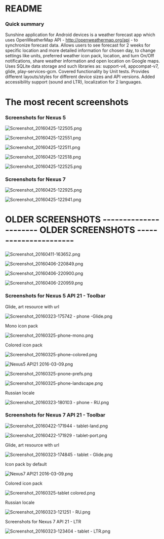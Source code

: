 # README #

### Quick summary ###

Sunshine application for Android devices is a weather forecast app which uses OpenWeatherMap API - http://openweathermap.org/api - to synchronize forecast data. Allows users to see forecast for 2 weeks for specific location and more detailed information for chosen day, to change settings like units, preferred weather icon pack, location, and turn On/Off notifications, share weather information and open location on Google maps. Uses SQLite data storage and such libraries as: support-v4, appcompat-v7, glide, play-services-gcm. Covered functionality by Unit tests. Provides different layouts/styles for different device sizes and API versions. Added accessibility support (sound and LTR), localization for 2 languages. 

# The most recent screenshots #

### Screenshots for Nexus 5 ###

![Screenshot_20160425-122505.png](https://bitbucket.org/repo/RjKoox/images/1868660671-Screenshot_20160425-122505.png)

![Screenshot_20160425-122551.png](https://bitbucket.org/repo/RjKoox/images/2015942233-Screenshot_20160425-122551.png)

![Screenshot_20160425-122511.png](https://bitbucket.org/repo/RjKoox/images/653041038-Screenshot_20160425-122511.png)

![Screenshot_20160425-122518.png](https://bitbucket.org/repo/RjKoox/images/3519044003-Screenshot_20160425-122518.png)

![Screenshot_20160425-122525.png](https://bitbucket.org/repo/RjKoox/images/1895952214-Screenshot_20160425-122525.png)

### Screenshots for Nexus 7 ###

![Screenshot_20160425-122925.png](https://bitbucket.org/repo/RjKoox/images/3437921564-Screenshot_20160425-122925.png)

![Screenshot_20160425-122941.png](https://bitbucket.org/repo/RjKoox/images/363955799-Screenshot_20160425-122941.png)


# OLDER SCREENSHOTS ---------------------- OLDER SCREENSHOTS ---------------------- #



![Screenshot_20160411-163652.png](https://bitbucket.org/repo/RjKoox/images/778669369-Screenshot_20160411-163652.png)

![Screenshot_20160406-220849.png](https://bitbucket.org/repo/RjKoox/images/1379368300-Screenshot_20160406-220849.png)

![Screenshot_20160406-220900.png](https://bitbucket.org/repo/RjKoox/images/1391470600-Screenshot_20160406-220900.png)

![Screenshot_20160406-220959.png](https://bitbucket.org/repo/RjKoox/images/2909601383-Screenshot_20160406-220959.png)

### Screenshots for Nexus 5 API 21 - Toolbar ###

Glide, art resource with url

![Screenshot_20160323-175742 - phone -Glide.png](https://bitbucket.org/repo/RjKoox/images/2785426715-Screenshot_20160323-175742%20-%20phone%20-Glide.png)

Mono icon pack 

![Screenshot_20160325-phone-mono.png](https://bitbucket.org/repo/RjKoox/images/2025156016-Screenshot_20160325-phone-mono.png)

Colored icon pack

![Screenshot_20160325-phone-colored.png](https://bitbucket.org/repo/RjKoox/images/2981332205-Screenshot_20160325-phone-colored.png)

![Nexus5 API21 2016-03-09.png](https://bitbucket.org/repo/RjKoox/images/2350990598-Nexus5%20API21%202016-03-09.png)

![Screenshot_20160325-pnone-prefs.png](https://bitbucket.org/repo/RjKoox/images/667936284-Screenshot_20160325-pnone-prefs.png)

![Screenshot_20160325-phone-landscape.png](https://bitbucket.org/repo/RjKoox/images/504713129-Screenshot_20160325-phone-landscape.png)

Russian locale 

![Screenshot_20160323-180103 - phone - RU.png](https://bitbucket.org/repo/RjKoox/images/2133118501-Screenshot_20160323-180103%20-%20phone%20-%20RU.png)

### Screenshots for Nexus 7 API 21 - Toolbar ###

![Screenshot_20160422-171944 - tablet-land.png](https://bitbucket.org/repo/RjKoox/images/2060552619-Screenshot_20160422-171944%20-%20tablet-land.png)

![Screenshot_20160422-171929 - tablet-port.png](https://bitbucket.org/repo/RjKoox/images/419694945-Screenshot_20160422-171929%20-%20tablet-port.png)

Glide, art resource with url

![Screenshot_20160323-174845 - tablet - Glide.png](https://bitbucket.org/repo/RjKoox/images/465858935-Screenshot_20160323-174845%20-%20tablet%20-%20Glide.png)

Icon pack by default

![Nexus7 API21 2016-03-09.png](https://bitbucket.org/repo/RjKoox/images/285104167-Nexus7%20API21%202016-03-09.png)

Colored icon pack

![Screenshot_20160325-tablet colored.png](https://bitbucket.org/repo/RjKoox/images/2052390619-Screenshot_20160325-tablet%20colored.png)

Russian locale 

![Screenshot_20160323-121251 - RU.png](https://bitbucket.org/repo/RjKoox/images/1621064626-Screenshot_20160323-121251%20-%20RU.png)

Screenshots for Nexus 7 API 21 - LTR 

![Screenshot_20160323-123404 - tablet - LTR.png](https://bitbucket.org/repo/RjKoox/images/400845444-Screenshot_20160323-123404%20-%20tablet%20-%20LTR.png)